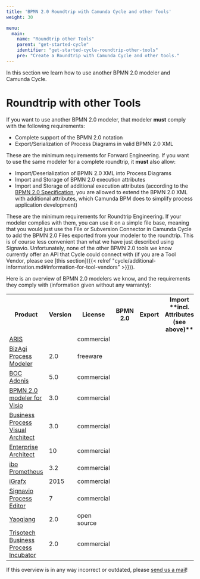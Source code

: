 ```yaml
---
title: 'BPMN 2.0 Roundtrip with Camunda Cycle and other Tools'
weight: 30

menu:
  main:
    name: "Roundtrip other Tools"
    parent: "get-started-cycle"
    identifier: "get-started-cycle-roundtrip-other-tools"
    pre: "Create a Roundtrip with Camunda Cycle and other tools."
---
```


In this section we learn how to use another BPMN 2.0 modeler and Camunda Cycle.


# Roundtrip with other Tools

If you want to use another BPMN 2.0 modeler, that modeler **must** comply with the following requirements:

* Complete support of the BPMN 2.0 notation
* Export/Serialization of Process Diagrams in valid BPMN 2.0 XML

These are the minimum requirements for Forward Engineering. If you want to use the same modeler for a complete roundtrip, it **must** also allow:

* Import/Deserialization of BPMN 2.0 XML into Process Diagrams
* Import and Storage of BPMN 2.0 execution attributes
* Import and Storage of additional execution attributes (according to the <a href="http://www.omg.org/spec/BPMN/2.0/">BPMN 2.0 Specification</a>, you are allowed to extend the BPMN 2.0 XML with additional attributes, which Camunda BPM does to simplify process application development)

These are the minimum requirements for Roundtrip Engineering. If your modeler complies with them, you can use it on a simple file base, meaning that you would just use the File or Subversion Connector in Camunda Cycle to add the BPMN 2.0 Files exported from your modeler to the roundtrip. This is of course less convenient than what we have just described using Signavio. Unfortunately, none of the other BPMN 2.0 tools we know currently offer an API that Cycle could connect with (if you are a Tool Vendor, please see [this section]({{< relref "cycle/additional-information.md#information-for-tool-vendors" >}})).

Here is an overview of BPMN 2.0 modelers we know, and the requirements they comply with (information given without any warranty):

<table class="table table-responsive table-striped table-hover">
  <tr>
    <th>Product</th>
    <th>Version</th>
    <th>License</th>
    <th class="center">BPMN 2.0</th>
    <th class="center">Export</th>
    <th class="center">Import **incl. Attributes <br/>(see above)**</th>
    <th class="center">API</th><th>Cycle ready?</th>
  </tr>
  <tr>
    <td><a href="http://www.softwareag.com/de/products/az/aris/default.asp">ARIS</a></td>
    <td></td>
    <td>commercial</td>
    <td class="center"><i class="glyphicon glyphicon-ok"></i></td>
    <td class="center"></td>
    <td></td>
    <td></td>
    <td class="center">no</td>
  </tr>
  <tr>
    <td><a href="http://www.bizagi.com/en/products/bizagi-process-modeler/">BizAgi Process Modeler</a></td>
    <td>2.0</td>
    <td>freeware</td>
    <td class="center"><i class="glyphicon glyphicon-ok"></i></td>
    <td class="center"></td>
    <td></td>
    <td></td>
    <td class="center">no</td>
  </tr>
  <tr>
    <td><a href="http://www.boc-group.com/de/produkte/adonis/">BOC Adonis</a></td>
    <td>5.0</td>
    <td>commercial</td>
    <td class="center"><i class="glyphicon glyphicon-ok"></i></td>
    <td class="center"><i class="glyphicon glyphicon-ok"></i></td>
    <td></td>
    <td></td>
    <td class="center">only forward</td>
  </tr>
  <tr>
    <td><a href="http://www.businessprocessincubator.com/bpmn-2-0-modeler-for-visio.html">BPMN 2.0 modeler for Visio</a></td>
    <td>3.0</td>
    <td>commercial</td>
    <td class="center"><i class="glyphicon glyphicon-ok"></i></td>
    <td class="center"><i class="glyphicon glyphicon-ok"></i></td>
    <td></td>
    <td></td>
    <td class="center">only forward</td>
  </tr>
  <tr>
    <td><a href="http://www.visual-paradigm.com/product/bpva/">Business Process Visual Architect</a></td>
    <td>3.0</td>
    <td>commercial</td>
    <td class="center"><i class="glyphicon glyphicon-ok"></i></td>
    <td class="center"><i class="glyphicon glyphicon-ok"></i></td>
    <td></td>
    <td></td>
    <td class="center">only forward</td>
  </tr>
  <tr>
    <td><a href="http://www.sparxsystems.com.au/">Enterprise Architect</a></td>
    <td>10</td>
    <td>commercial</td>
    <td class="center"><i class="glyphicon glyphicon-ok"></i></td>
    <td class="center"><i class="glyphicon glyphicon-ok"></i></td>
    <td class="center"><i class="glyphicon glyphicon-ok"></i></td>
    <td></td>
    <td class="center">only forward</td>
  </tr>
  <tr>
    <td><a href="http://www.ibo.de/software/ibo-prometheus-prozessmanagement-software/62.html">ibo Prometheus</a></td>
    <td>3.2</td>
    <td>commercial</td>
    <td class="center"><i class="glyphicon glyphicon-ok"></i></td>
    <td class="center"><i class="glyphicon glyphicon-ok"></i></td>
    <td class="center"><i class="glyphicon glyphicon-ok"></i></td>
    <td class="center"><i class="glyphicon glyphicon-ok"></i></td>
    <td class="center">yes</td>
  </tr>
  <tr>
    <td><a href="http://www.igrafx.de/">iGrafx</a></td>
    <td>2015</td>
    <td>commercial</td>
    <td class="center"><i class="glyphicon glyphicon-ok"></i></td>
    <td class="center"><i class="glyphicon glyphicon-ok"></i></td>
    <td></td>
    <td></td>
    <td class="center">no</td>
  </tr>
  <tr>
    <td><a href="http://www.signavio.com/">Signavio Process Editor</a></td>
    <td>7</td>
    <td>commercial</td>
    <td class="center"><i class="glyphicon glyphicon-ok"></i></td>
    <td class="center"><i class="glyphicon glyphicon-ok"></i></td>
    <td class="center"><i class="glyphicon glyphicon-ok"></i></td>
    <td class="center"><i class="glyphicon glyphicon-ok"></i></td>
    <td class="center">yes</td>
  </tr>
  <tr>
    <td><a href="http://sourceforge.net/projects/bpmn/">Yaoqiang</a></td>
    <td>2.0</td><td>open source</td>
    <td class="center"><i class="glyphicon glyphicon-ok"></i></td>
    <td class="center"><i class="glyphicon glyphicon-ok"></i></td>
    <td class="center"><i class="glyphicon glyphicon-ok"></i></td>
    <td></td>
    <td class="center">yes</td>
  </tr>
  <tr>
    <td><a href="http://www.businessprocessincubator.com/">Trisotech Business Process Incubator</a></td>
    <td>2.0</td><td>commercial</td>
    <td class="center"><i class="glyphicon glyphicon-ok"></i></td>
    <td class="center"><i class="glyphicon glyphicon-ok"></i></td>
    <td class="center"><i class="glyphicon glyphicon-ok"></i></td>
    <td class="center"><i class="glyphicon glyphicon-ok"></i></td>
    <td class="center">yes</td>
  </tr>
</table>

If this overview is in any way incorrect or outdated, please [send us a mail](mailto:community@camunda.org)!
